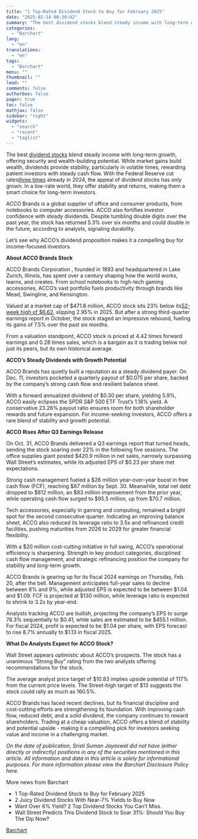 ```yaml
---
title: "1 Top-Rated Dividend Stock to Buy for February 2025"
date: "2025-02-14 08:30:02"
summary: "The best dividend stocks blend steady income with long-term growth, offering security and wealth-building potential. While market gains build wealth, dividends provide stability, particularly in volatile times, rewarding patient investors with steady cash flow. With the Federal Reserve cut rates three times already in 2024, the appeal of dividend stocks..."
categories:
  - "Barchart"
lang:
  - "en"
translations:
  - "en"
tags:
  - "Barchart"
menu: ""
thumbnail: ""
lead: ""
comments: false
authorbox: false
pager: true
toc: false
mathjax: false
sidebar: "right"
widgets:
  - "search"
  - "recent"
  - "taglist"
---
```


The best [dividend stocks](https://www.barchart.com/investing-ideas/top-dividend/stocks?viewName=performance) blend steady income with long-term growth, offering security and wealth-building potential. While market gains build wealth, dividends provide stability, particularly in volatile times, rewarding patient investors with steady cash flow. With the Federal Reserve cut rates[three times](https://www.barchart.com/story/news/30164764/why-did-the-stock-market-crash-after-the-fed-cut-interest-rates-last-week) already in 2024, the appeal of dividend stocks has only grown. In a low-rate world, they offer stability and returns, making them a smart choice for long-term investors.

ACCO Brands is a global supplier of office and consumer products, from notebooks to computer accessories. ACCO also fortifies investor confidence with steady dividends. Despite tumbling double digits over the past year, the stock has returned 5.3% over six months and could double in the future, according to analysts, signaling durability.

Let’s see why ACCO’s dividend proposition makes it a compelling buy for income-focused investors.

**About ACCO Brands Stock**

ACCO Brands Corporation , founded in 1893 and headquartered in Lake Zurich, Illinois, has spent over a century shaping how the world works, learns, and creates. From school notebooks to high-tech gaming accessories, ACCO’s vast portfolio fuels productivity through brands like Mead, Swingline, and Kensington.

Valued at a market cap of $471.8 million, ACCO stock sits 23% below its[52-week high of $6.62](https://www.barchart.com/stocks/quotes/ACCO/price-history/historical), slipping 2.95% in 2025. But after a strong third-quarter earnings report in October, the stock staged an impressive rebound, fueling its gains of 7.5% over the past six months.

From a valuation standpoint, ACCO stock is priced at 4.42 times forward earnings and 0.28 times sales, which is a bargain as it is trading below not just its peers, but its own historical average.

**ACCO’s Steady Dividends with Growth Potential**

ACCO Brands has quietly built a reputation as a steady dividend payer. On Dec. 11, investors pocketed a quarterly payout of $0.075 per share, backed by the company’s strong cash flow and resilient balance sheet.

With a forward annualized dividend of $0.30 per share, yielding 5.9%, ACCO easily eclipses the SPDR S&P 500 ETF Trust’s 1.18% yield. A conservative 23.26% payout ratio ensures room for both shareholder rewards and future expansion. For income-seeking investors, ACCO offers a rare blend of stability and growth potential.

**ACCO Rises After Q3 Earnings Release**

On Oct. 31, ACCO Brands delivered a Q3 earnings report that turned heads, sending the stock soaring over 22% in the following five sessions. The office supplies giant posted $420.9 million in net sales, narrowly surpassing Wall Street’s estimates, while its adjusted EPS of $0.23 per share met expectations.

Strong cash management fueled a $26 million year-over-year boost in free cash flow (FCF), reaching $87 million by Sept. 30. Meanwhile, total net debt dropped to $812 million, an $83 million improvement from the prior year, while operating cash flow surged to $95.5 million, up from $70.7 million.

Tech accessories, especially in gaming and computing, remained a bright spot for the second consecutive quarter. Indicating an improving balance sheet, ACCO also reduced its leverage ratio to 3.5x and refinanced credit facilities, pushing maturities from 2026 to 2029 for greater financial flexibility.

With a $20 million cost-cutting initiative in full swing, ACCO’s operational efficiency is sharpening. Strength in key product categories, disciplined cash flow management, and strategic refinancing position the company for stability and long-term growth.

ACCO Brands is gearing up for its fiscal 2024 earnings on Thursday, Feb. 20, after the bell. Management anticipates full-year sales to decline between 8% and 9%, while adjusted EPS is expected to be between $1.04 and $1.09. FCF is projected at $130 million, while leverage ratio is expected to shrink to 3.2x by year-end.

Analysts tracking ACCO are bullish, projecting the company’s EPS to surge 78.3% sequentially to $0.41, while sales are estimated to be $455.1 million. For fiscal 2024, profit is expected to be $1.04 per share, with EPS forecast to rise 8.7% annually to $1.13 in fiscal 2025.

**What Do Analysts Expect for ACCO Stock?**

Wall Street appears optimistic about ACCO’s prospects. The stock has a unanimous “Strong Buy” rating from the two analysts offering recommendations for the stock.

The average analyst price target of $10.83 implies upside potential of 117% from the current price levels. The Street-high target of $13 suggests the stock could rally as much as 160.5%.

ACCO Brands has faced recent declines, but its financial discipline and cost-cutting efforts are strengthening its foundation. With improving cash flow, reduced debt, and a solid dividend, the company continues to reward shareholders. Trading at a cheap valuation, ACCO offers a blend of stability and potential upside - making it a compelling pick for investors seeking value and income in a challenging market.

 *On the date of publication, Sristi Suman Jayaswal did not have (either directly or indirectly) positions in any of the securities mentioned in this article. All information and data in this article is solely for informational purposes. For more information please view the Barchart Disclosure Policy here.* 

More news from Barchart

* 1 Top-Rated Dividend Stock to Buy for February 2025
* 2 Juicy Dividend Stocks With Near-7% Yields to Buy Now
* Want Over 6% Yield? 2 Top Dividend Stocks You Can’t Miss.
* Wall Street Predicts This Dividend Stock to Soar 31%: Should You Buy The Dip Now?

[Barchart](https://www.tradingview.com/news/barchart:b6c310db6094b:0-1-top-rated-dividend-stock-to-buy-for-february-2025/)
